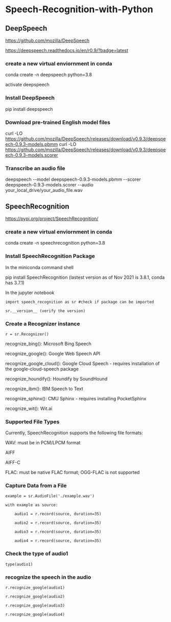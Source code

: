 # Speech-Recognition-with-Python

## DeepSpeech

https://github.com/mozilla/DeepSpeech

https://deepspeech.readthedocs.io/en/r0.9/?badge=latest

### create a new virtual enviornment in conda
conda create -n deepspeech python=3.8

activate deepspeech

### Install DeepSpeech
pip install deepspeech

### Download pre-trained English model files
curl -LO https://github.com/mozilla/DeepSpeech/releases/download/v0.9.3/deepspeech-0.9.3-models.pbmm
curl -LO https://github.com/mozilla/DeepSpeech/releases/download/v0.9.3/deepspeech-0.9.3-models.scorer

### Transcribe an audio file
deepspeech --model deepspeech-0.9.3-models.pbmm --scorer deepspeech-0.9.3-models.scorer --audio your_local_drive/your_audio_file.wav

## SpeechRecognition

https://pypi.org/project/SpeechRecognition/

### create a new virtual enviornment in conda
conda create -n speechrecognition python=3.8

### Install SpeechRecognition Package
In the miniconda command shell

pip install SpeechRecognition (lastest version as of Nov 2021 is 3.8.1, conda has 3.7.1) 

In the jupyter notebook

    import speech_recognition as sr #check if package can be imported

    sr.__version__ (verify the version)

### Create a Recognizer instance
    r = sr.Recognizer()

recognize_bing(): Microsoft Bing Speech

recognize_google(): Google Web Speech API

recognize_google_cloud(): Google Cloud Speech - requires installation of the google-cloud-speech package

recognize_houndify(): Houndify by SoundHound

recognize_ibm(): IBM Speech to Text

recognize_sphinx(): CMU Sphinx - requires installing PocketSphinx

recognize_wit(): Wit.ai

### Supported File Types
Currently, SpeechRecognition supports the following file formats:

WAV: must be in PCM/LPCM format

AIFF

AIFF-C

FLAC: must be native FLAC format; OGG-FLAC is not supported

### Capture Data from a File
    example = sr.AudioFile('./example.wav')

    with example as source:

        audio1 = r.record(source, duration=35)

        audio2 = r.record(source, duration=35)

        audio3 = r.record(source, duration=35)

        audio4 = r.record(source, duration=35)

### Check the type of audio1
    type(audio1)

### recognize the speech in the audio
    r.recognize_google(audio1)

    r.recognize_google(audio2)

    r.recognize_google(audio3)

    r.recognize_google(audio4)





